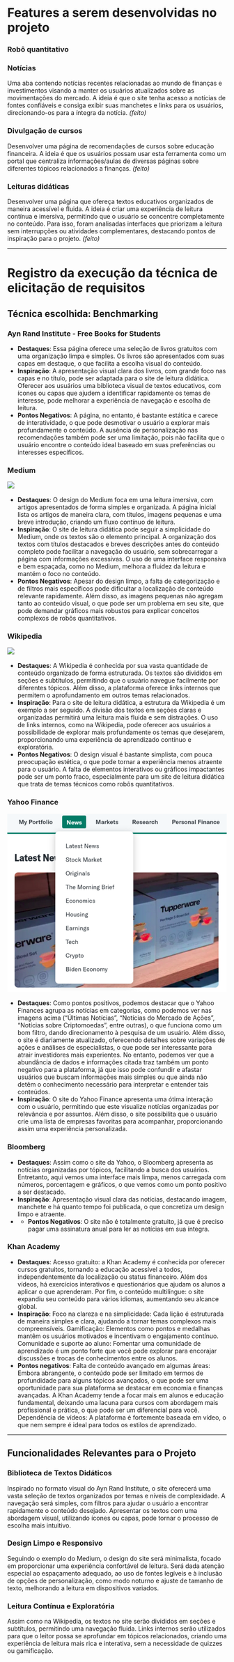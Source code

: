 # Features a serem desenvolvidas no projeto
### Robô quantitativo

### Notícias
Uma aba contendo notícias recentes relacionadas ao mundo de finanças e investimentos visando a manter os usuários atualizados sobre as movimentações do mercado. A ideia é que o site tenha acesso a notícias de fontes confiáveis e consiga exibir suas manchetes e links para os usuários, direcionando-os para a íntegra da notícia. *(feito)*

### Divulgação de cursos
Desenvolver uma página de recomendações de cursos sobre educação financeira. A ideia é que os usuários possam usar esta ferramenta como um portal que centraliza informações/aulas de diversas páginas sobre diferentes tópicos relacionados a finanças. *(feito)*

### Leituras didáticas
Desenvolver uma página que ofereça textos educativos organizados de maneira acessível e fluida. A ideia é criar uma experiência de leitura contínua e imersiva, permitindo que o usuário se concentre completamente no conteúdo. Para isso, foram analisadas interfaces que priorizam a leitura sem interrupções ou atividades complementares, destacando pontos de inspiração para o projeto. *(feito)*

---

# Registro da execução da técnica de elicitação de requisitos
## Técnica escolhida: Benchmarking

### Ayn Rand Institute - Free Books for Students

- **Destaques**: Essa página oferece uma seleção de livros gratuitos com uma organização limpa e simples. Os livros são apresentados com suas capas em destaque, o que facilita a escolha visual do conteúdo.
- **Inspiração**: A apresentação visual clara dos livros, com grande foco nas capas e no título, pode ser adaptada para o site de leitura didática. Oferecer aos usuários uma biblioteca visual de textos educativos, com ícones ou capas que ajudem a identificar rapidamente os temas de interesse, pode melhorar a experiência de navegação e escolha de leitura.
- **Pontos Negativos**: A página, no entanto, é bastante estática e carece de interatividade, o que pode desmotivar o usuário a explorar mais profundamente o conteúdo. A ausência de personalização nas recomendações também pode ser uma limitação, pois não facilita que o usuário encontre o conteúdo ideal baseado em suas preferências ou interesses específicos.

### Medium
![](https://laysejulyanne.com.br/blog/wp-content/uploads/2019/08/como-criar-um-blog-no-medium-home-2-layse-julyanne-1024x475.png)
- **Destaques**: O design do Medium foca em uma leitura imersiva, com artigos apresentados de forma simples e organizada. A página inicial lista os artigos de maneira clara, com títulos, imagens pequenas e uma breve introdução, criando um fluxo contínuo de leitura.
- **Inspiração**: O site de leitura didática pode seguir a simplicidade do Medium, onde os textos são o elemento principal. A organização dos textos com títulos destacados e breves descrições antes do conteúdo completo pode facilitar a navegação do usuário, sem sobrecarregar a página com informações excessivas. O uso de uma interface responsiva e bem espaçada, como no Medium, melhora a fluidez da leitura e mantém o foco no conteúdo.
- **Pontos Negativos**: Apesar do design limpo, a falta de categorização e de filtros mais específicos pode dificultar a localização de conteúdo relevante rapidamente. Além disso, as imagens pequenas não agregam tanto ao conteúdo visual, o que pode ser um problema em seu site, que pode demandar gráficos mais robustos para explicar conceitos complexos de robôs quantitativos.

### Wikipedia
![](https://upload.wikimedia.org/wikipedia/commons/2/23/Wikipedia_Homepage_Chromium_Web_browser_36.png)
- **Destaques**: A Wikipedia é conhecida por sua vasta quantidade de conteúdo organizado de forma estruturada. Os textos são divididos em seções e subtítulos, permitindo que o usuário navegue facilmente por diferentes tópicos. Além disso, a plataforma oferece links internos que permitem o aprofundamento em outros temas relacionados.
- **Inspiração**: Para o site de leitura didática, a estrutura da Wikipedia é um exemplo a ser seguido. A divisão dos textos em seções claras e organizadas permitirá uma leitura mais fluida e sem distrações. O uso de links internos, como na Wikipedia, pode oferecer aos usuários a possibilidade de explorar mais profundamente os temas que desejarem, proporcionando uma experiência de aprendizado contínuo e exploratória.
- **Pontos Negativos**: O design visual é bastante simplista, com pouca preocupação estética, o que pode tornar a experiência menos atraente para o usuário. A falta de elementos interativos ou gráficos impactantes pode ser um ponto fraco, especialmente para um site de leitura didática que trata de temas técnicos como robôs quantitativos.

### Yahoo Finance
![](imgs/yahoo_finances.png)
- **Destaques**: Como pontos positivos, podemos destacar que o Yahoo Finances agrupa as notícias em categorias, como podemos ver nas imagens acima (“Últimas Notícias”, “Notícias do Mercado de Ações”, “Notícias sobre Criptomoedas”, entre outras), o que funciona como um bom filtro, dando direcionamento à pesquisa de um usuário. Além disso, o site é diariamente atualizado, oferecendo detalhes sobre variações de ações e análises de especialistas, o que pode ser interessante para atrair investidores mais experientes. No entanto, podemos ver que a abundância de dados e informações citada traz também um ponto negativo para a plataforma, já que isso pode confundir e afastar usuários que buscam informações mais simples ou que ainda não detêm o conhecimento necessário para interpretar e entender tais conteúdos.
- **Inspiração**: O site do Yahoo Finance apresenta uma ótima interação com o usuário, permitindo que este visualize notícias organizadas por relevância e por assuntos. Além disso, o site possibilita que o usuário crie uma lista de empresas favoritas para acompanhar, proporcionando assim uma experiência personalizada.

### Bloomberg
- **Destaques**: Assim como o site da Yahoo, o Bloomberg apresenta as notícias organizadas por tópicos, facilitando a busca dos usuários. Entretanto, aqui vemos uma interface mais limpa, menos carregada com números, porcentagem e gráficos, o que vemos como um ponto positivo a ser destacado.
- **Inspiração**: Apresentação visual clara das notícias, destacando imagem, manchete e há quanto tempo foi publicada, o que concretiza um design limpo e atraente.
- - **Pontos Negativos**: O site não é totalmente gratuito, já que é preciso pagar uma assinatura anual para ler as notícias em sua íntegra.

### Khan Academy
- **Destaques**: Acesso gratuito: a Khan Academy é conhecida por oferecer cursos gratuitos, tornando a educação acessível a todos, independentemente da localização ou status financeiro. Além dos vídeos, há exercícios interativos e questionários que ajudam os alunos a aplicar o que aprenderam. Por fim, o conteúdo multilíngue: o site expandiu seu conteúdo para vários idiomas, aumentando seu alcance global.
- **Inspiração**: Foco na clareza e na simplicidade: Cada lição é estruturada de maneira simples e clara, ajudando a tornar temas complexos mais compreensíveis. Gamificação: Elementos como pontos e medalhas mantêm os usuários motivados e incentivam o engajamento contínuo. Comunidade e suporte ao aluno: Fomentar uma comunidade de aprendizado é um ponto forte que você pode explorar para encorajar discussões e trocas de conhecimentos entre os alunos.
- **Pontos negativos**: Falta de conteúdo avançado em algumas áreas: Embora abrangente, o conteúdo pode ser limitado em termos de profundidade para alguns tópicos avançados, o que pode ser uma oportunidade para sua plataforma se destacar em economia e finanças avançadas. A Khan Academy tende a focar mais em alunos e educação fundamental, deixando uma lacuna para cursos com abordagem mais profissional e prática, o que pode ser um diferencial para você. Dependência de vídeos: A plataforma é fortemente baseada em vídeo, o que nem sempre é ideal para todos os estilos de aprendizado.

---

## Funcionalidades Relevantes para o Projeto

### Biblioteca de Textos Didáticos
Inspirado no formato visual do Ayn Rand Institute, o site oferecerá uma vasta seleção de textos organizados por temas e níveis de complexidade. A navegação será simples, com filtros para ajudar o usuário a encontrar rapidamente o conteúdo desejado. Apresentar os textos com uma abordagem visual, utilizando ícones ou capas, pode tornar o processo de escolha mais intuitivo.

### Design Limpo e Responsivo
Seguindo o exemplo do Medium, o design do site será minimalista, focado em proporcionar uma experiência confortável de leitura. Será dada atenção especial ao espaçamento adequado, ao uso de fontes legíveis e à inclusão de opções de personalização, como modo noturno e ajuste de tamanho de texto, melhorando a leitura em dispositivos variados.

### Leitura Contínua e Exploratória
Assim como na Wikipedia, os textos no site serão divididos em seções e subtítulos, permitindo uma navegação fluida. Links internos serão utilizados para que o leitor possa se aprofundar em tópicos relacionados, criando uma experiência de leitura mais rica e interativa, sem a necessidade de quizzes ou gamificação.
